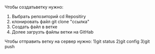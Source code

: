 Чтобы создатьветку нужно:
1) Выбрать репозиторий cd Repositiry
2) клонировать файл git clone "ссылка"
3) Создать файл в ветке
4) Долее загрузть файлы ветки на GitHab

Чтобы отправить ветку на сервер нужно:
1)git status
2)git config
3)git push